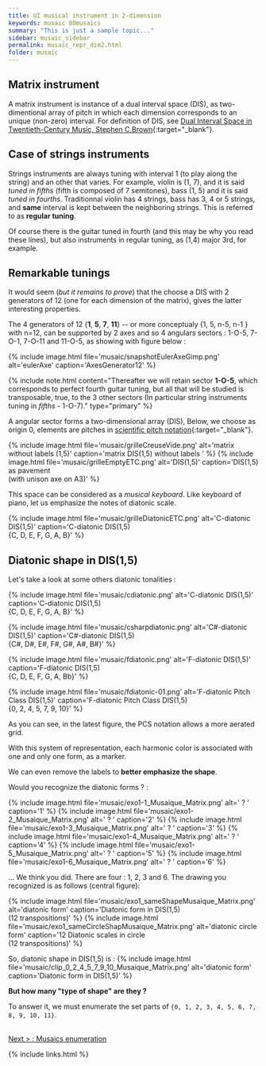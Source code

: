 ```yaml
---
title: UI musical instrument in 2-dimension
keywords: musaic 88musaics
summary: "This is just a sample topic..."
sidebar: musaic_sidebar
permalink: musaic_repr_dim2.html
folder: musaic
---
```



## Matrix instrument

A matrix instrument is instance of a dual interval space (DIS), as two-dimentional array of pitch in which each dimension corresponds to an unique (non-zero) interval. For definition of DIS, see [Dual Interval Space in Twentieth-Century Music, Stephen C.Brown](http://mts.oxfordjournals.org/content/25/1/35.abstract){:target="_blank"}.


## Case of strings instruments

Strings instruments are always tuning with interval 1 (to play along the string) and an other that varies. For example, violin is (1, 7), and it is said *tuned in fifths* (fifth is composed of 7 semitones), bass (1, 5) and it is said *tuned in fourths*. Traditionnal violin has 4 strings, bass has 3, 4 or 5 strings, and **same** interval is kept between the neighboring strings. This is referred to as **regular tuning**.

Of course there is the guitar tuned in fourth (and this may be why you read these lines), but also instruments in regular tuning, as (1,4) major 3rd, for example.

## Remarkable tunings

It would seem (*but it remains to prove*) that the choose a DIS with 2 generators of 12 (one for each dimension of the matrix), gives the latter interesting properties.

The 4 generators of 12 {**1**, **5**, **7**, **11**}  -- or more conceptualy {1, 5, n-5, n-1 } with n=12, can be supported by 2 axes and so 4 angulars sectors : 1-O-5, 7-O-1, 7-O-11 and 11-O-5, as showing with figure below :

{% include image.html file='musaic/snapshotEulerAxeGimp.png'  alt='eulerAxe' caption='AxesGenerator12' %}

{% include note.html content="Thereafter we will retain sector **1-O-5**, which corresponds to perfect fourth guitar tuning, but all that will be studied is transposable, true, to the 3 other sectors (In particular string instruments tuning in *fifths* - 1-O-7)."  type="primary"  %}

A angular sector forms a two-dimensional array (DIS), Below, we choose as origin 0, elements are pitches in [scientific pitch notation](https://en.wikipedia.org/wiki/Scientific_pitch_notation){:target="_blank"}.


{% include image.html file='musaic/grilleCreuseVide.png'  alt='matrix without labels (1,5)' caption='matrix DIS(1,5) without labels ' %}
{% include image.html file='musaic/grilleEmptyETC.png'  alt='DIS(1,5)' caption='DIS(1,5) as pavement<br/>(with unison axe on A3)' %}

This space can be considered as a *musical keyboard*. Like keyboard of piano, let us emphasize the notes of diatonic scale.

{% include image.html file='musaic/grilleDiatonicETC.png' alt='C-diatonic DIS(1,5)' caption='C-diatonic DIS(1,5)<br/>{C, D, E, F, G, A, B}' %}

## Diatonic shape in DIS(1,5)

Let's take a look at some others diatonic tonalities :

{% include image.html file='musaic/cdiatonic.png' alt='C-diatonic DIS(1,5)' caption='C-diatonic DIS(1,5)<br/>{C, D, E, F, G, A, B}' %}

{% include image.html file='musaic/csharpdiatonic.png' alt='C#-diatonic DIS(1,5)' caption='C#-diatonic DIS(1,5)<br/>{C#, D#, E#, F#, G#, A#, B#}' %}

{% include image.html file='musaic/fdiatonic.png' alt='F-diatonic DIS(1,5)' caption='F-diatonic DIS(1,5)<br/>{C, D, E, F, G, A, Bb}' %}

{% include image.html file='musaic/fdiatonic-01.png' alt='F-diatonic Pitch Class  DIS(1,5)' caption='F-diatonic Pitch Class DIS(1,5)<br/>{0, 2, 4, 5, 7, 9, 10}' %}

As you can see, in the latest figure, the PCS notation allows a more aerated grid. 

With this system of representation, each harmonic color is associated with one and only one form, as a marker.

We can even remove the labels to **better emphasize the shape**.

Would you recognize the diatonic forms ? :

{% include image.html file='musaic/exo1-1_Musaique_Matrix.png' alt=' ? ' caption='1' %}
{% include image.html file='musaic/exo1-2_Musaique_Matrix.png' alt=' ? ' caption='2' %}
{% include image.html file='musaic/exo1-3_Musaique_Matrix.png' alt=' ? ' caption='3' %}
{% include image.html file='musaic/exo1-4_Musaique_Matrix.png' alt=' ? ' caption='4' %}
{% include image.html file='musaic/exo1-5_Musaique_Matrix.png' alt=' ? ' caption='5' %}
{% include image.html file='musaic/exo1-6_Musaique_Matrix.png' alt=' ? ' caption='6' %}

... We think you did. There are four : 1, 2, 3 and 6. The drawing you recognized is as follows (central figure):

{% include image.html file='musaic/exo1_sameShapeMusaique_Matrix.png' alt='diatonic form' caption='Diatonic form in DIS(1,5)<br/>(12 transpositions)' %}
{% include image.html file='musaic/exo1_sameCircleShapMusaique_Matrix.png' alt='diatonic circle form' caption='12 Diatonic scales in circle<br/>(12 transpositions)' %}

So, diatonic shape in DIS(1,5) is :
{% include image.html file='musaic/clip_0_2_4_5_7_9_10_Musaique_Matrix.png' alt='diatonic form' caption='Diatonic form in DIS(1,5)' %}

**But how many "type of shape" are they ?**

To answer it, we must enumerate the set parts of `{0, 1, 2, 3, 4, 5, 6, 7, 8, 9, 10, 11}`.

<br/>
<a href="musaic_enumeration.html" type="button">Next > : Musaics enumeration</a>

{% include links.html %}
